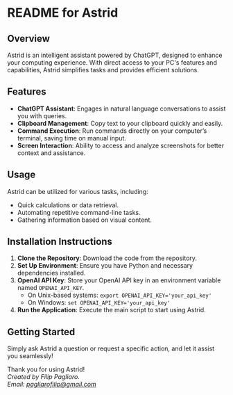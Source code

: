 # README for Astrid

## Overview

Astrid is an intelligent assistant powered by ChatGPT, designed to enhance your computing experience. With direct access to your PC's features and capabilities, Astrid simplifies tasks and provides efficient solutions.

## Features

- **ChatGPT Assistant**: Engages in natural language conversations to assist you with queries.
- **Clipboard Management**: Copy text to your clipboard quickly and easily.
- **Command Execution**: Run commands directly on your computer’s terminal, saving time on manual input.
- **Screen Interaction**: Ability to access and analyze screenshots for better context and assistance.

## Usage

Astrid can be utilized for various tasks, including:

- Quick calculations or data retrieval.
- Automating repetitive command-line tasks.
- Gathering information based on visual content.

## Installation Instructions

1. **Clone the Repository**: Download the code from the repository.
2. **Set Up Environment**: Ensure you have Python and necessary dependencies installed.
3. **OpenAI API Key**: Store your OpenAI API key in an environment variable named `OPENAI_API_KEY`.
   - On Unix-based systems: `export OPENAI_API_KEY='your_api_key'`
   - On Windows: `set OPENAI_API_KEY='your_api_key'`
4. **Run the Application**: Execute the main script to start using Astrid.

## Getting Started

Simply ask Astrid a question or request a specific action, and let it assist you seamlessly!

Thank you for using Astrid!  
_Created by Filip Pagliaro._  
_Email: [pagliarofilip@gmail.com](mailto:pagliarofilip@gmail.com)_
